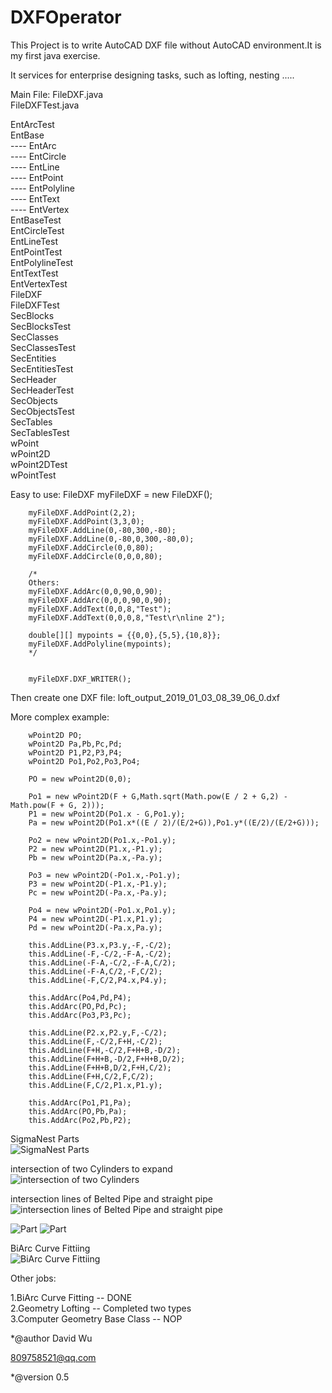 # DXFOperator
This Project is to write AutoCAD DXF file  without AutoCAD environment.It is my first java exercise.</br>

It services for enterprise designing tasks, such as lofting, nesting .....</br>

Main File: FileDXF.java</br>
           FileDXFTest.java

EntArcTest</br>
EntBase</br>----
	EntArc</br>----
	EntCircle</br>----
	EntLine</br>----
	EntPoint</br>----
	EntPolyline</br>----
	EntText</br>----
	EntVertex</br>
EntBaseTest</br>
EntCircleTest</br>
EntLineTest</br>
EntPointTest</br>
EntPolylineTest</br>
EntTextTest</br>
EntVertexTest</br>
FileDXF</br>
FileDXFTest</br>
SecBlocks</br>
SecBlocksTest</br>
SecClasses</br>
SecClassesTest</br>
SecEntities</br>
SecEntitiesTest</br>
SecHeader</br>
SecHeaderTest</br>
SecObjects</br>
SecObjectsTest</br>
SecTables</br>
SecTablesTest</br>
wPoint</br>
wPoint2D</br>
wPoint2DTest</br>
wPointTest</br>

Easy to use:
		FileDXF myFileDXF = new FileDXF();
		
		myFileDXF.AddPoint(2,2);
		myFileDXF.AddPoint(3,3,0);
		myFileDXF.AddLine(0,-80,300,-80);
		myFileDXF.AddLine(0,-80,0,300,-80,0);
		myFileDXF.AddCircle(0,0,80);
		myFileDXF.AddCircle(0,0,0,80);

		/*
		Others:
		myFileDXF.AddArc(0,0,90,0,90);
		myFileDXF.AddArc(0,0,0,90,0,90);
		myFileDXF.AddText(0,0,8,"Test");
		myFileDXF.AddText(0,0,0,8,"Test\r\nline 2");
		
		double[][] mypoints = {{0,0},{5,5},{10,8}};		
		myFileDXF.AddPolyline(mypoints);
		*/
		

		myFileDXF.DXF_WRITER();

Then create one DXF file: loft_output_2019_01_03_08_39_06_0.dxf

More complex example:<br>

		wPoint2D PO;
		wPoint2D Pa,Pb,Pc,Pd;
		wPoint2D P1,P2,P3,P4;
		wPoint2D Po1,Po2,Po3,Po4;
		
		PO = new wPoint2D(0,0);
		
		Po1 = new wPoint2D(F + G,Math.sqrt(Math.pow(E / 2 + G,2) - Math.pow(F + G, 2)));
		P1 = new wPoint2D(Po1.x - G,Po1.y);
		Pa = new wPoint2D(Po1.x*((E / 2)/(E/2+G)),Po1.y*((E/2)/(E/2+G)));
		
		Po2 = new wPoint2D(Po1.x,-Po1.y);
		P2 = new wPoint2D(P1.x,-P1.y);
		Pb = new wPoint2D(Pa.x,-Pa.y);
		
		Po3 = new wPoint2D(-Po1.x,-Po1.y);
		P3 = new wPoint2D(-P1.x,-P1.y);
		Pc = new wPoint2D(-Pa.x,-Pa.y);
		
		Po4 = new wPoint2D(-Po1.x,Po1.y);
		P4 = new wPoint2D(-P1.x,P1.y);
		Pd = new wPoint2D(-Pa.x,Pa.y);
		
		this.AddLine(P3.x,P3.y,-F,-C/2);
		this.AddLine(-F,-C/2,-F-A,-C/2);
		this.AddLine(-F-A,-C/2,-F-A,C/2);
		this.AddLine(-F-A,C/2,-F,C/2);
		this.AddLine(-F,C/2,P4.x,P4.y);
		
		this.AddArc(Po4,Pd,P4);
		this.AddArc(PO,Pd,Pc);
		this.AddArc(Po3,P3,Pc);

		this.AddLine(P2.x,P2.y,F,-C/2);
		this.AddLine(F,-C/2,F+H,-C/2);
		this.AddLine(F+H,-C/2,F+H+B,-D/2);
		this.AddLine(F+H+B,-D/2,F+H+B,D/2);
		this.AddLine(F+H+B,D/2,F+H,C/2);
		this.AddLine(F+H,C/2,F,C/2);
		this.AddLine(F,C/2,P1.x,P1.y);

		this.AddArc(Po1,P1,Pa);
		this.AddArc(PO,Pb,Pa);
		this.AddArc(Po2,Pb,P2);


SigmaNest Parts<br>
<img src="examples/Partsall.png" alt="SigmaNest Parts" style="max-width:100%;">

intersection of two Cylinders to expand<br>
<img src="examples/InterSection2Cylinder.png" alt="intersection of two Cylinders" style="max-width:100%;">

intersection lines of Belted Pipe and straight pipe<br>
<img src="examples/parts002.png" alt="intersection lines of Belted Pipe and straight pipe" style="max-width:100%;">

<img src="examples/parts003.png" alt="Part" style="max-width:100%;">

<img src="examples/parts004.png" alt="Part" style="max-width:100%;">

BiArc Curve Fittiing<br>
<img src="examples/BiArc.png" alt="BiArc Curve Fittiing" style="max-width:100%;">

Other jobs:

1.BiArc Curve Fitting  -- DONE<br> 
2.Geometry Lofting -- Completed two types <br>
3.Computer Geometry Base Class -- NOP<br>

*@author David Wu<br>

<809758521@qq.com></br>

*@version 0.5
